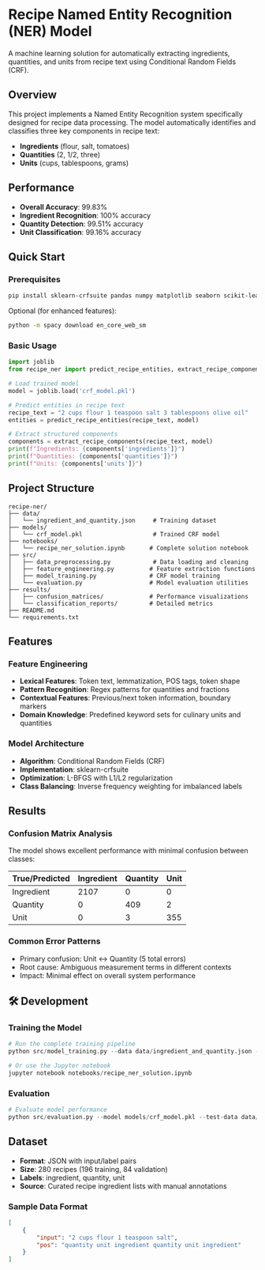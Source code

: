 # Recipe Named Entity Recognition (NER) Model

A machine learning solution for automatically extracting ingredients, quantities, and units from recipe text using Conditional Random Fields (CRF).

## Overview

This project implements a Named Entity Recognition system specifically designed for recipe data processing. The model automatically identifies and classifies three key components in recipe text:

- **Ingredients** (flour, salt, tomatoes)
- **Quantities** (2, 1/2, three)  
- **Units** (cups, tablespoons, grams)

## Performance

- **Overall Accuracy**: 99.83%
- **Ingredient Recognition**: 100% accuracy
- **Quantity Detection**: 99.51% accuracy
- **Unit Classification**: 99.16% accuracy

## Quick Start

### Prerequisites

```bash
pip install sklearn-crfsuite pandas numpy matplotlib seaborn scikit-learn
```

Optional (for enhanced features):
```bash
python -m spacy download en_core_web_sm
```

### Basic Usage

```python
import joblib
from recipe_ner import predict_recipe_entities, extract_recipe_components

# Load trained model
model = joblib.load('crf_model.pkl')

# Predict entities in recipe text
recipe_text = "2 cups flour 1 teaspoon salt 3 tablespoons olive oil"
entities = predict_recipe_entities(recipe_text, model)

# Extract structured components
components = extract_recipe_components(recipe_text, model)
print(f"Ingredients: {components['ingredients']}")
print(f"Quantities: {components['quantities']}")  
print(f"Units: {components['units']}")
```

## Project Structure

```
recipe-ner/
├── data/
│   └── ingredient_and_quantity.json     # Training dataset
├── models/
│   └── crf_model.pkl                    # Trained CRF model
├── notebooks/
│   └── recipe_ner_solution.ipynb       # Complete solution notebook
├── src/
│   ├── data_preprocessing.py            # Data loading and cleaning
│   ├── feature_engineering.py          # Feature extraction functions
│   ├── model_training.py               # CRF model training
│   └── evaluation.py                   # Model evaluation utilities
├── results/
│   ├── confusion_matrices/             # Performance visualizations
│   └── classification_reports/         # Detailed metrics
├── README.md
└── requirements.txt
```

## Features

### Feature Engineering
- **Lexical Features**: Token text, lemmatization, POS tags, token shape
- **Pattern Recognition**: Regex patterns for quantities and fractions
- **Contextual Features**: Previous/next token information, boundary markers
- **Domain Knowledge**: Predefined keyword sets for culinary units and quantities

### Model Architecture
- **Algorithm**: Conditional Random Fields (CRF)
- **Implementation**: sklearn-crfsuite
- **Optimization**: L-BFGS with L1/L2 regularization
- **Class Balancing**: Inverse frequency weighting for imbalanced labels

## Results

### Confusion Matrix Analysis
The model shows excellent performance with minimal confusion between classes:

| True/Predicted | Ingredient | Quantity | Unit |
|----------------|------------|----------|------|
| Ingredient     | 2107       | 0        | 0    |
| Quantity       | 0          | 409      | 2    |
| Unit           | 0          | 3        | 355  |

### Common Error Patterns
- Primary confusion: Unit ↔ Quantity (5 total errors)
- Root cause: Ambiguous measurement terms in different contexts
- Impact: Minimal effect on overall system performance

## 🛠️ Development

### Training the Model

```python
# Run the complete training pipeline
python src/model_training.py --data data/ingredient_and_quantity.json --output models/crf_model.pkl

# Or use the Jupyter notebook
jupyter notebook notebooks/recipe_ner_solution.ipynb
```

### Evaluation

```python
# Evaluate model performance
python src/evaluation.py --model models/crf_model.pkl --test-data data/test_recipes.json
```

## Dataset

- **Format**: JSON with input/label pairs
- **Size**: 280 recipes (196 training, 84 validation)
- **Labels**: ingredient, quantity, unit
- **Source**: Curated recipe ingredient lists with manual annotations

### Sample Data Format
```json
[
    {
        "input": "2 cups flour 1 teaspoon salt",
        "pos": "quantity unit ingredient quantity unit ingredient"
    }
]
```
